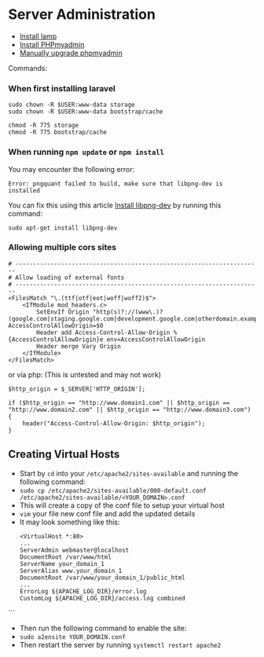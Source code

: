 # Server Administration

- [Install lamp](https://www.linode.com/docs/web-servers/lamp/install-lamp-stack-on-ubuntu-18-04/)
- [Install PHPmyadmin](https://www.digitalocean.com/community/tutorials/how-to-install-and-secure-phpmyadmin-on-ubuntu-18-04)
- [Manually upgrade phpmyadmin](https://devanswers.co/manually-upgrade-phpmyadmin/)

Commands:

### When first installing laravel

```
sudo chown -R $USER:www-data storage
sudo chown -R $USER:www-data bootstrap/cache

chmod -R 775 storage
chmod -R 775 bootstrap/cache
```

### When running `npm update` or `npm install` 

You may encounter the following error:

`Error: pngquant failed to build, make sure that libpng-dev is installed`

You can fix this using this article [Install libpng-dev](https://github.com/imagemin/imagemin-pngquant/issues/46#issuecomment-379604951) by running this command:

`sudo apt-get install libpng-dev`

### Allowing multiple cors sites

```
# ----------------------------------------------------------------------
# Allow loading of external fonts
# ----------------------------------------------------------------------
<FilesMatch "\.(ttf|otf|eot|woff|woff2)$">
    <IfModule mod_headers.c>
        SetEnvIf Origin "http(s)?://(www\.)?(google.com|staging.google.com|development.google.com|otherdomain.example|dev02.otherdomain.example)$" AccessControlAllowOrigin=$0
        Header add Access-Control-Allow-Origin %{AccessControlAllowOrigin}e env=AccessControlAllowOrigin
        Header merge Vary Origin
    </IfModule>
</FilesMatch>
```

or via php: (This is untested and may not work)

```
$http_origin = $_SERVER['HTTP_ORIGIN'];

if ($http_origin == "http://www.domain1.com" || $http_origin == "http://www.domain2.com" || $http_origin == "http://www.domain3.com")
{  
    header("Access-Control-Allow-Origin: $http_origin");
}
```

## Creating Virtual Hosts
- Start by `cd` into your `/etc/apache2/sites-available` and running the following command:
- `sudo cp /etc/apache2/sites-available/000-default.conf /etc/apache2/sites-available/<YOUR_DOMAIN>.conf`
- This will create a copy of the conf file to setup your virtual host
- `vim` your file new conf file and add the updated details
- It may look something like this:
    ```
    <VirtualHost *:80>
  ...
    ServerAdmin webmaster@localhost
    DocumentRoot /var/www/html
    ServerName your_domain_1
    ServerAlias www.your_domain_1
    DocumentRoot /var/www/your_domain_1/public_html
   ...
    ErrorLog ${APACHE_LOG_DIR}/error.log
    CustomLog ${APACHE_LOG_DIR}/access.log combined
</VirtualHost>```

- Then run the following command to enable the site:
- `sudo a2ensite YOUR_DOMAIN.conf`
- Then restart the server by running `systemctl restart apache2`